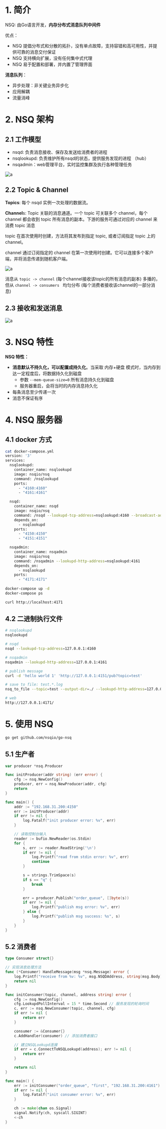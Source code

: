 # 1. 简介

NSQ: 由Go语言开发，**内存分布式消息队列中间件**



优点：

- NSQ 提倡分布式和分散的拓扑，没有单点故障，支持容错和高可用性，并提供可靠的消息交付保证
- NSQ 支持横向扩展，没有任何集中式代理
- NSQ 易于配置和部署，并内置了管理界面



**消息队列**：

- 异步处理：非关键业务异步化
- 应用解耦
- 流量消峰



# 2. NSQ 架构

## 2.1 工作模型

- nsqd: 负责消息接收、保存及发送给消费者的进程
- nsqlookupd: 负责维护所有nsqd的状态，提供服务发现的进程 （hub）
- nsqadmin：web管理平台，实时监控集群及执行各种管理任务

![a](https://cdn.jsdelivr.net/gh/elihe2011/bedgraph@master/nsq/nsq-diagram.png)



## 2.2 Topic & Channel

**Topics**: 每个 nsqd 实例一次处理的数据流。

**Channel**s: Topic 关联的消息通道。一个 topic 可关联多个 channel，每个 channel 都会收到 topic 所有消息的副本。下游的服务可通过对应的 channel 来消费 topic 消息

topic 在首次使用时创建，方法将其发布到指定 topic, 或者订阅指定 topic 上的 channel。

channel 通过订阅指定的 channel 在第一次使用时创建。它可以连接多个客户端，并将消息传递到随机客户端。

![a](https://cdn.jsdelivr.net/gh/elihe2011/bedgraph@master/nsq/nsq_topics_channels.gif)

消息从 `topic -> channel` (每个channel接收该topic的所有消息的副本) 多播的，但从 `channel -> consumers ` 均匀分布 (每个消费者接收该channel的一部分消息)



## 2.3 接收和发送消息

![a](https://cdn.jsdelivr.net/gh/elihe2011/bedgraph@master/nsq/nsq_goroutine.png)

# 3. NSQ 特性

**NSQ 特性：**

- **消息默认不持久化，可以配置成持久化**。当采取 内存+硬盘 模式时，当内存到达一定程度后，将数据持久化到磁盘
  - 参数 `--mem-queue-size=0` 所有消息持久化到磁盘
  - 服务器重启，会将当时的内存消息持久化
- 每条消息至少传递一次
- 消息不保证有序



# 4. NSQ 服务器

## 4.1 docker 方式

```bash
cat docker-compose.yml 
version: '3'
services:
  nsqlookupd:
    container_name: nsqlookupd
    image: nsqio/nsq
    command: /nsqlookupd
    ports:
      - "4160:4160"
      - "4161:4161"

  nsqd:
    container_name: nsqd
    image: nsqio/nsq
    command: /nsqd --lookupd-tcp-address=nsqlookupd:4160 --broadcast-address=192.168.31.200 # 设置为宿主机的IP，否则客户端无法访问
    depends_on:
      - nsqlookupd
    ports:
      - "4150:4150"
      - "4151:4151"

  nsqadmin:
    container_name: nsqadmin
    image: nsqio/nsq
    command: /nsqadmin --lookupd-http-address=nsqlookupd:4161
    depends_on:
      - nsqlookupd
    ports:
      - "4171:4171"
      
docker-compose up -d
docker-compose ps

curl http://localhost:4171
```



## 4.2 二进制执行文件

```bash
# nsqlookupd
nsqlookupd

# nsqd
nsqd --lookupd-tcp-address=127.0.0.1:4160

# nsqadmin
nsqadmin --lookupd-http-address=127.0.0.1:4161

# publish message
curl -d 'hello world 1' 'http://127.0.0.1:4151/pub?topic=test'

# save to file: test.*.log
nsq_to_file --topic=test --output-dir=./ --lookupd-http-address=127.0.0.1:4161

# web
http://127.0.0.1:4171/
```



# 5. 使用 NSQ

```bash
go get github.com/nsqio/go-nsq
```



## 5.1 生产者

```go
var producer *nsq.Producer

func initProducer(addr string) (err error) {
	cfg := nsq.NewConfig()
	producer, err = nsq.NewProducer(addr, cfg)
	return
}

func main() {
	addr := "192.168.31.200:4150"
	err := initProducer(addr)
	if err != nil {
		log.Fatalf("init producer error: %v", err)
	}

	// 读取控制台输入
	reader := bufio.NewReader(os.Stdin)
	for {
		s, err := reader.ReadString('\n')
		if err != nil {
			log.Printf("read from stdin error: %v", err)
			continue
		}

		s = strings.TrimSpace(s)
		if s == "q" {
			break
		}

		err = producer.Publish("order_queue", []byte(s))
		if err != nil {
			log.Printf("publish msg error: %v", err)
		} else {
			log.Printf("publish msg success: %s", s)
		}
	}
}


```



## 5.2 消费者

```go
type Consumer struct{}

// 实现消息处理方法
func (*Consumer) HandleMessage(msg *nsq.Message) error {
	log.Printf("receive from %v: %v", msg.NSQDAddress, string(msg.Body))
	return nil
}

func initConsumer(topic, channel, address string) error {
	cfg := nsq.NewConfig()
	cfg.LookupdPollInterval = 15 * time.Second // 服务发现的轮询时间
	c, err := nsq.NewConsumer(topic, channel, cfg)
	if err != nil {
		return err
	}

	consumer := &Consumer{}
	c.AddHandler(consumer) // 添加消费者接口

	// 建立NSQLookupd连接
	if err = c.ConnectToNSQLookupd(address); err != nil {
		return err
	}

	return nil
}

func main() {
	err := initConsumer("order_queue", "first", "192.168.31.200:4161")
	if err != nil {
		log.Fatalf("init consumer error: %v", err)
	}

	ch := make(chan os.Signal)
	signal.Notify(ch, syscall.SIGINT)
	<-ch
}
```


